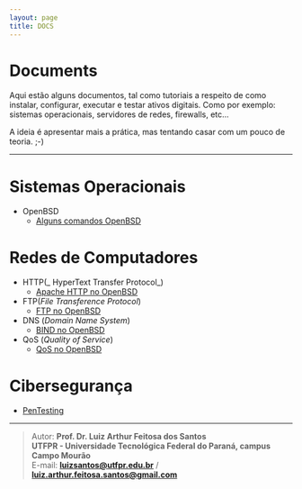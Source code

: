 ```yaml
---
layout: page
title: DOCS
---
```


Documents
========================

Aqui estão alguns documentos, tal como tutoriais a respeito de como instalar, configurar, executar e testar ativos digitais. Como por exemplo: sistemas operacionais, servidores de redes, firewalls, etc...

A ideia é apresentar mais a prática, mas tentando casar com um pouco de teoria. ;-)

-----------------------


# Sistemas Operacionais
* OpenBSD
	* [Alguns comandos OpenBSD](OpenBSDServers/OpenBSD_comandos.tex.html)

# Redes de Computadores
* HTTP(_ HyperText Transfer Protocol_)
	* [Apache HTTP no OpenBSD](OpenBSDServers/HTTP.html)
* FTP(_File Transference Protocol_)
	* [FTP no OpenBSD](OpenBSDServers/FTP.html)
* DNS (_Domain Name System_)
	* [BIND no OpenBSD](DNS/DNS.html)
* QoS (_Quality of Service_)
	* [QoS no OpenBSD](QoS/QoS.html)
		
# Cibersegurança
* [PenTesting](penTest/pentest.html)

-----------------------

>Autor: **Prof. Dr. Luiz Arthur Feitosa dos Santos**  
>**UTFPR - Universidade Tecnológica Federal do Paraná, campus Campo Mourão**  
>E-mail: **<luizsantos@utfpr.edu.br>**  / **<luiz.arthur.feitosa.santos@gmail.com>**  
